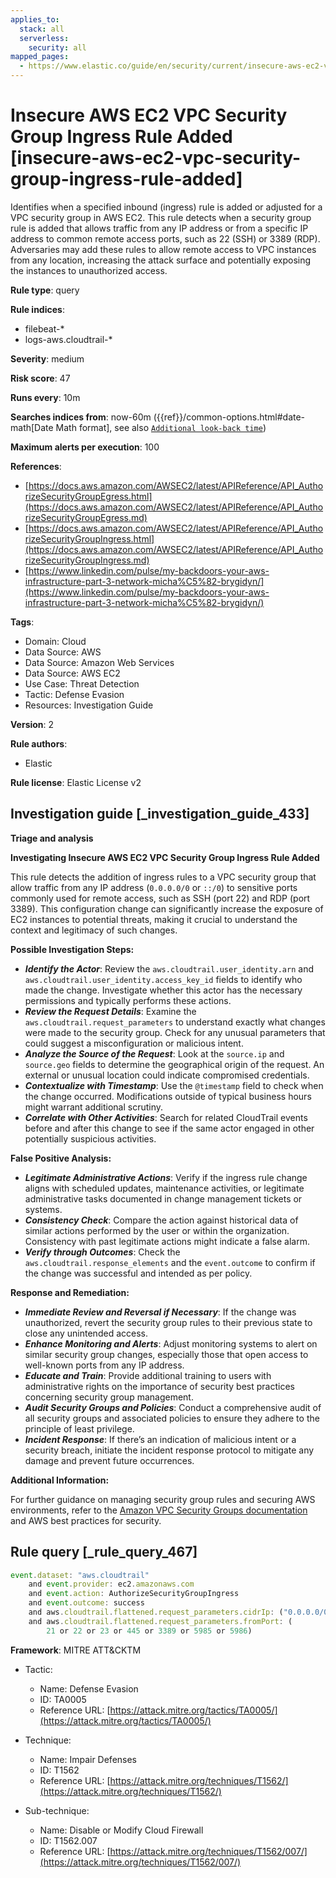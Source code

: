 ```yaml
---
applies_to:
  stack: all
  serverless:
    security: all
mapped_pages:
  - https://www.elastic.co/guide/en/security/current/insecure-aws-ec2-vpc-security-group-ingress-rule-added.html
---
```


# Insecure AWS EC2 VPC Security Group Ingress Rule Added [insecure-aws-ec2-vpc-security-group-ingress-rule-added]

Identifies when a specified inbound (ingress) rule is added or adjusted for a VPC security group in AWS EC2. This rule detects when a security group rule is added that allows traffic from any IP address or from a specific IP address to common remote access ports, such as 22 (SSH) or 3389 (RDP). Adversaries may add these rules to allow remote access to VPC instances from any location, increasing the attack surface and potentially exposing the instances to unauthorized access.

**Rule type**: query

**Rule indices**:

* filebeat-*
* logs-aws.cloudtrail-*

**Severity**: medium

**Risk score**: 47

**Runs every**: 10m

**Searches indices from**: now-60m ({{ref}}/common-options.html#date-math[Date Math format], see also [`Additional look-back time`](docs-content://solutions/security/detect-and-alert/create-detection-rule.md#rule-schedule))

**Maximum alerts per execution**: 100

**References**:

* [https://docs.aws.amazon.com/AWSEC2/latest/APIReference/API_AuthorizeSecurityGroupEgress.html](https://docs.aws.amazon.com/AWSEC2/latest/APIReference/API_AuthorizeSecurityGroupEgress.md)
* [https://docs.aws.amazon.com/AWSEC2/latest/APIReference/API_AuthorizeSecurityGroupIngress.html](https://docs.aws.amazon.com/AWSEC2/latest/APIReference/API_AuthorizeSecurityGroupIngress.md)
* [https://www.linkedin.com/pulse/my-backdoors-your-aws-infrastructure-part-3-network-micha%C5%82-brygidyn/](https://www.linkedin.com/pulse/my-backdoors-your-aws-infrastructure-part-3-network-micha%C5%82-brygidyn/)

**Tags**:

* Domain: Cloud
* Data Source: AWS
* Data Source: Amazon Web Services
* Data Source: AWS EC2
* Use Case: Threat Detection
* Tactic: Defense Evasion
* Resources: Investigation Guide

**Version**: 2

**Rule authors**:

* Elastic

**Rule license**: Elastic License v2

## Investigation guide [_investigation_guide_433]

**Triage and analysis**

**Investigating Insecure AWS EC2 VPC Security Group Ingress Rule Added**

This rule detects the addition of ingress rules to a VPC security group that allow traffic from any IP address (`0.0.0.0/0` or `::/0`) to sensitive ports commonly used for remote access, such as SSH (port 22) and RDP (port 3389). This configuration change can significantly increase the exposure of EC2 instances to potential threats, making it crucial to understand the context and legitimacy of such changes.

**Possible Investigation Steps:**

* ***Identify the Actor***: Review the `aws.cloudtrail.user_identity.arn` and `aws.cloudtrail.user_identity.access_key_id` fields to identify who made the change. Investigate whether this actor has the necessary permissions and typically performs these actions.
* ***Review the Request Details***: Examine the `aws.cloudtrail.request_parameters` to understand exactly what changes were made to the security group. Check for any unusual parameters that could suggest a misconfiguration or malicious intent.
* ***Analyze the Source of the Request***: Look at the `source.ip` and `source.geo` fields to determine the geographical origin of the request. An external or unusual location could indicate compromised credentials.
* ***Contextualize with Timestamp***: Use the `@timestamp` field to check when the change occurred. Modifications outside of typical business hours might warrant additional scrutiny.
* ***Correlate with Other Activities***: Search for related CloudTrail events before and after this change to see if the same actor engaged in other potentially suspicious activities.

**False Positive Analysis:**

* ***Legitimate Administrative Actions***: Verify if the ingress rule change aligns with scheduled updates, maintenance activities, or legitimate administrative tasks documented in change management tickets or systems.
* ***Consistency Check***: Compare the action against historical data of similar actions performed by the user or within the organization. Consistency with past legitimate actions might indicate a false alarm.
* ***Verify through Outcomes***: Check the `aws.cloudtrail.response_elements` and the `event.outcome` to confirm if the change was successful and intended as per policy.

**Response and Remediation:**

* ***Immediate Review and Reversal if Necessary***: If the change was unauthorized, revert the security group rules to their previous state to close any unintended access.
* ***Enhance Monitoring and Alerts***: Adjust monitoring systems to alert on similar security group changes, especially those that open access to well-known ports from any IP address.
* ***Educate and Train***: Provide additional training to users with administrative rights on the importance of security best practices concerning security group management.
* ***Audit Security Groups and Policies***: Conduct a comprehensive audit of all security groups and associated policies to ensure they adhere to the principle of least privilege.
* ***Incident Response***: If there’s an indication of malicious intent or a security breach, initiate the incident response protocol to mitigate any damage and prevent future occurrences.

**Additional Information:**

For further guidance on managing security group rules and securing AWS environments, refer to the [Amazon VPC Security Groups documentation](https://docs.aws.amazon.com/vpc/latest/userguide/VPC_SecurityGroups.md) and AWS best practices for security.


## Rule query [_rule_query_467]

```js
event.dataset: "aws.cloudtrail"
    and event.provider: ec2.amazonaws.com
    and event.action: AuthorizeSecurityGroupIngress
    and event.outcome: success
    and aws.cloudtrail.flattened.request_parameters.cidrIp: ("0.0.0.0/0" or "::/0")
    and aws.cloudtrail.flattened.request_parameters.fromPort: (
        21 or 22 or 23 or 445 or 3389 or 5985 or 5986)
```

**Framework**: MITRE ATT&CKTM

* Tactic:

    * Name: Defense Evasion
    * ID: TA0005
    * Reference URL: [https://attack.mitre.org/tactics/TA0005/](https://attack.mitre.org/tactics/TA0005/)

* Technique:

    * Name: Impair Defenses
    * ID: T1562
    * Reference URL: [https://attack.mitre.org/techniques/T1562/](https://attack.mitre.org/techniques/T1562/)

* Sub-technique:

    * Name: Disable or Modify Cloud Firewall
    * ID: T1562.007
    * Reference URL: [https://attack.mitre.org/techniques/T1562/007/](https://attack.mitre.org/techniques/T1562/007/)



